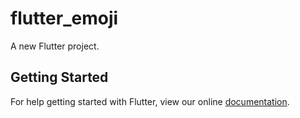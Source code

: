 # flutter_emoji

A new Flutter project.

## Getting Started

For help getting started with Flutter, view our online
[documentation](https://flutter.io/).
